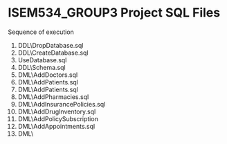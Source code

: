 # ISEM534_GROUP3 Project SQL Files

Sequence of execution
1. DDL\DropDatabase.sql
2. DDL\CreateDatabase.sql
3. UseDatabase.sql
4. DDL\Schema.sql
5. DML\AddDoctors.sql
6. DML\AddPatients.sql
7. DML\AddPatients.sql
8. DML\AddPharmacies.sql
9. DML\AddInsurancePolicies.sql
10. DML\AddDrugInventory.sql
11. DML\AddPolicySubscription
12. DML\AddAppointments.sql
13. DML\